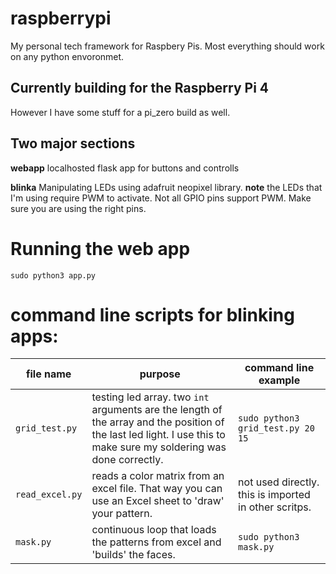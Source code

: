 # raspberrypi
My personal tech framework for Raspbery Pis. Most everything should work on any python envoronmet. 

## Currently building for the Raspberry Pi 4
However I have some stuff for a pi_zero build as well.

## Two major sections
**webapp** localhosted flask app for buttons and controlls

**blinka** Manipulating LEDs using adafruit neopixel library.
**note** the LEDs that I'm using require PWM to activate. Not all GPIO pins support PWM. Make sure you are using the right pins. 

# Running the web app
```
sudo python3 app.py
```

# command line scripts for blinking apps: 

| file name | purpose | command line example |
|---|---|---|
| `grid_test.py` | testing led array. two `int` arguments are the length of the array and the position of the last led light. I use this to make sure my soldering was done correctly. | `sudo python3 grid_test.py 20 15` |
| `read_excel.py` | reads a color matrix from an excel file. That way you can use an Excel sheet to 'draw' your pattern. | not used directly. this is imported in other scritps.  |
| `mask.py` | continuous loop that loads the patterns from excel and 'builds' the faces. | `sudo python3 mask.py` |

